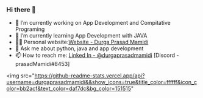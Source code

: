 ### Hi there 👋



- 🔭 I’m currently working on App Development and Compitative Programing
- 🌱 I’m currently learning App Development with JAVA
- 👨‍💻 Personal website:[Website - Durga Prasad Mamidi](https://durgaprasadmamidi.github.io/Website/index.html)
- 💬 Ask me about python, java and app development
- 📫 How to reach me: [Linked In - @durgaprasadmamidi](https://www.linkedin.com/in/durgaprasadmamidi) [Discord - prasadMamidi#8453]
   

<img src="https://github-readme-stats.vercel.app/api?username=durgaprasadmamidi&&show_icons=true&title_color=ffffff&icon_color=bb2acf&text_color=daf7dc&bg_color=151515"
>
<!--
- 😄 Pronouns: ...
- ⚡ Fun fact: ...
- 👯 I’m looking to collaborate on ...
- 🤔 I’m looking for help with 
-->
